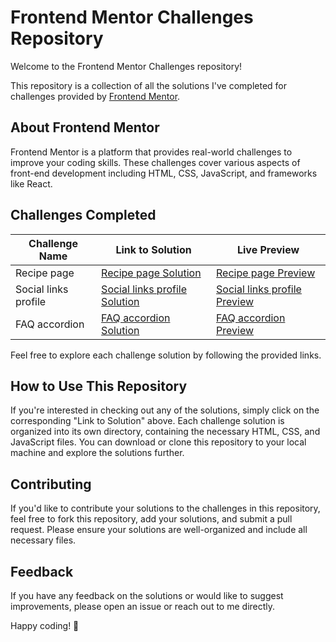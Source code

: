 # Frontend Mentor Challenges Repository

Welcome to the Frontend Mentor Challenges repository! 

This repository is a collection of all the solutions I've completed for challenges provided by [Frontend Mentor](https://www.frontendmentor.io/).

## About Frontend Mentor
Frontend Mentor is a platform that provides real-world challenges to improve your coding skills. These challenges cover various aspects of front-end development including HTML, CSS, JavaScript, and frameworks like React.

## Challenges Completed
| Challenge Name | Link to Solution |  Live Preview |
|----------------|------------------|--------------|
| Recipe page | [Recipe page Solution](https://github.com/hichamweblog/FEM-Recipe-Page) | [Recipe page Preview](https://dz-recipe-page.netlify.app/) |
| Social links profile | [Social links profile Solution](https://github.com/hichamweblog/FEM-Social-Links-Profile) | [Social links profile Preview](https://dz-social-links-profile.netlify.app/) |
| FAQ accordion | [FAQ accordion Solution](https://github.com/hichamweblog/FEM-FAQ-accordion) | [FAQ accordion Preview](https://dz-faq-accordion.netlify.app/) |



Feel free to explore each challenge solution by following the provided links.

## How to Use This Repository
If you're interested in checking out any of the solutions, simply click on the corresponding "Link to Solution" above. Each challenge solution is organized into its own directory, containing the necessary HTML, CSS, and JavaScript files. You can download or clone this repository to your local machine and explore the solutions further.

## Contributing
If you'd like to contribute your solutions to the challenges in this repository, feel free to fork this repository, add your solutions, and submit a pull request. Please ensure your solutions are well-organized and include all necessary files.

## Feedback
If you have any feedback on the solutions or would like to suggest improvements, please open an issue or reach out to me directly.

Happy coding! 🚀

